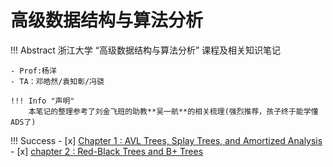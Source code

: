 # 高级数据结构与算法分析

!!! Abstract
    浙江大学 “高级数据结构与算法分析” 课程及相关知识笔记
    
    - Prof:杨洋
    - TA：邓皓然/袁知彰/冯骁
    
    !!! Info "声明"
        本笔记的整理参考了刘金飞班的助教**吴一航**的相关梳理(强烈推荐，孩子终于能学懂ADS了) 


!!! Success
    - [x] [Chapter 1 : AVL Trees, Splay Trees, and Amortized Analysis](ADS1.md)
    - [x] [chapter 2 : Red-Black Trees and B+ Trees](ADS2.md)